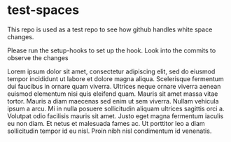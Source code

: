 # test-spaces
This repo is used as a test repo to see how github handles white space changes.

Please run the setup-hooks to set up the hook.
Look into the commits to observe the changes

Lorem ipsum dolor sit amet, consectetur adipiscing elit, sed do eiusmod tempor incididunt ut labore et dolore magna aliqua. Scelerisque fermentum dui faucibus in ornare quam viverra. Ultrices neque ornare viverra aenean euismod elementum nisi quis eleifend quam. Mauris sit amet massa vitae tortor. Mauris a diam maecenas sed enim ut sem viverra. Nullam vehicula ipsum a arcu. Mi in nulla posuere sollicitudin aliquam ultrices sagittis orci a. Volutpat odio facilisis mauris sit amet. Justo eget magna fermentum iaculis eu non diam. Et netus et malesuada fames ac. Ut porttitor leo a diam sollicitudin tempor id eu nisl. Proin nibh nisl condimentum id venenatis.